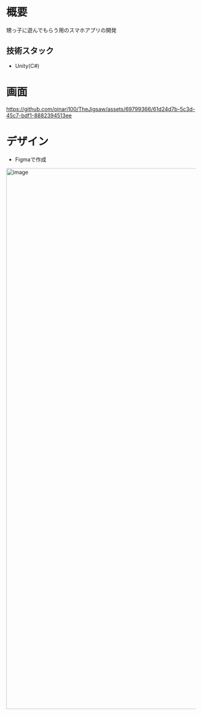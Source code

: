 # 概要
甥っ子に遊んでもらう用のスマホアプリの開発

## 技術スタック
- Unity(C#)

# 画面
https://github.com/oinari100/TheJigsaw/assets/69799366/61d24d7b-5c3d-45c7-bdf1-8882394513ee

# デザイン
- Figmaで作成
<img width="1439" alt="image" src="https://github.com/oinari100/TheJigsaw/assets/69799366/c92bbe0e-5580-45d1-9000-b9b3b0714f3c">

